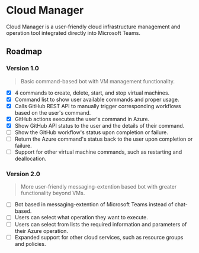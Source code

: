 # Cloud Manager

Cloud Manager is a user-friendly cloud infrastructure management and operation tool integrated directly into Microsoft Teams.

## Roadmap

### Version 1.0
> Basic command-based bot with VM management functionality.
- [x] 4 commands to create, delete, start, and stop virtual machines.
- [x] Command list to show user available commands and proper usage.
- [x] Calls GitHub REST API to manually trigger corresponding workflows based on the user's command.
- [x] GitHub actions executes the user's command in Azure.
- [x] Show GitHub API status to the user and the details of their command.
- [ ] Show the GitHub workflow's status upon completion or failure.
- [ ] Return the Azure command's status back to the user upon completion or failure.
- [ ] Support for other virtual machine commands, such as restarting and deallocation.

### Version 2.0
> More user-friendly messaging-extention based bot with greater functionality beyond VMs.
- [ ] Bot based in messaging-extention of Microsoft Teams instead of chat-based.
- [ ] Users can select what operation they want to execute.
- [ ] Users can select from lists the required information and parameters of their Azure operation.
- [ ] Expanded support for other cloud services, such as resource groups and policies.
